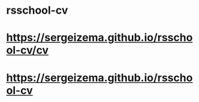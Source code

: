 # rsschool-cv
# https://sergeizema.github.io/rsschool-cv/cv
# https://sergeizema.github.io/rsschool-cv